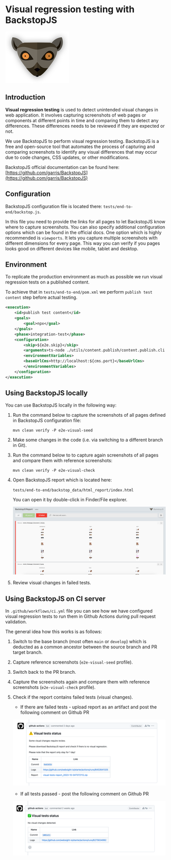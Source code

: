 # Visual regression testing with BackstopJS

![BackstopJS logo](backstopjs-logo.png)

## Introduction

**Visual regression testing** is used to detect unintended visual changes in web application. It involves capturing screenshots of web pages or components at different points in time and comparing them to detect any differences. These differences needs to be reviewed if they are expected or not.

We use BackstopJS to perform visual regression testing. BackstopJS is a free and open-source tool that automates the process of capturing and comparing screenshots to identify any visual differences that may occur due to code changes, CSS updates, or other modifications.

BackstopJS official documentation can be found here:
[https://github.com/garris/BackstopJS](https://github.com/garris/BackstopJS)

## Configuration

BackstopJS configuration file is located there: `tests/end-to-end/backstop.js`.

In this file you need to provide the links for all pages to let BackstopJS know where to capture screenshots. You can also specify additional configuration options which can be found in the official docs. One option which is highly recommended is `viewports`. It lets you capture multiple screenshots with different dimensions for every page. This way you can verify if you pages looks good on different devices like mobile, tablet and desktop.

## Environment

To replicate the production environment as much as possible we run visual regression tests on a published content.

To achieve that in `tests/end-to-end/pom.xml` we perform `publish test content` step before actual testing.

```xml
<execution>
    <id>publish test content</id>
    <goals>
        <goal>npx</goal>
    </goals>
    <phase>integration-test</phase>
    <configuration>
        <skip>${e2e.skip}</skip>
        <arguments>ts-node ./utils/content.publish/content.publish.cli.ts</arguments>
        <environmentVariables>
        <baseUrlCms>http://localhost:${cms.port}</baseUrlCms>
        </environmentVariables>
    </configuration>
</execution>
```

## Using BackstopJS locally

You can use BackstopJS locally in the following way:

1. Run the command below to capture the screenshots of all pages defined in BackstopJS configuration file:

    ```shell
    mvn clean verify -P e2e-visual-seed
    ```

2. Make some changes in the code (i.e. via switching to a different branch in Git).
3. Run the command below to to capture again screenshots of all pages and compare them with reference screenshots:

    ```shell
    mvn clean verify -P e2e-visual-check
    ```

4. Open BackstopJS report which is located here:

    `tests/end-to-end/backstop_data/html_report/index.html`

    You can open it by double-click in Finder/File explorer.

    ![BackstopJS report](backstopjs-report.png)

5. Review visual changes in failed tests.

## Using BackstopJS on CI server

In `.github/workflows/ci.yml` file you can see how we have configured visual regression tests to run them in Github Actions during pull request validation.

The general idea how this works is as follows:

1. Switch to the base branch (most often `main` or `develop`) which is deducted as a common ancestor between the source branch and PR target branch.
2. Capture reference screenshots (`e2e-visual-seed` profile).
3. Switch back to the PR branch.
4. Capture the screenshots again and compare them with reference screenshots (`e2e-visual-check` profile).
5. Check if the report contains failed tests (visual changes).

    * If there are failed tests - upload report as an artifact and post the following comment on Github PR
    
    ![Cypress GUI](tests-failed.png)

    * If all tests passed - post the following comment on Github PR
    
    ![Cypress GUI](tests-success.png)